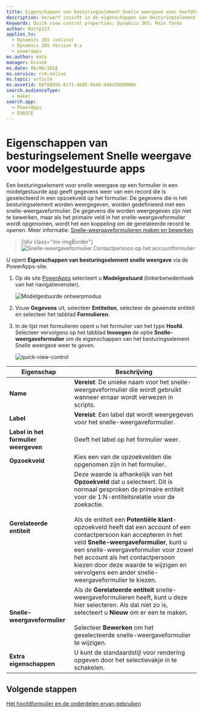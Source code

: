 ```yaml
---
title: Eigenschappen van besturingselement Snelle weergave voor hoofdformulieren voor modelgestuurde apps in PowerApps | MicrosoftDocs
description: Verwerf inzicht in de eigenschappen van besturingselement Snelle weergave voor hoofdformulieren
Keywords: Quick view control properties; Dynamics 365; Main forms
author: Mattp123
applies_to:
  - Dynamics 365 (online)
  - Dynamics 365 Version 9.x
  - powerapps
ms.author: matp
manager: kvivek
ms.date: 06/06/2018
ms.service: crm-online
ms.topic: article
ms.assetid: 68f68d5b-6c71-4b95-bb46-d48c59d9008e
search.audienceType:
  - maker
search.app:
  - PowerApps
  - D365CE
---
```

# <a name="model-driven-app-quick-view-control-properties"></a>Eigenschappen van besturingselement Snelle weergave voor modelgestuurde apps

Een besturingselement voor snelle weergave op een formulier in een modelgestuurde app geeft gegevens weer van een record die is geselecteerd in een opzoekveld op het formulier. De gegevens die in het besturingselement worden weergegeven, worden gedefinieerd met een snelle-weergaveformulier. De gegevens die worden weergegeven zijn niet te bewerken, maar als het primaire veld in het snelle-weergaveformulier wordt opgenomen, wordt het een koppeling om de gerelateerde record te openen. Meer informatie: [Snelle-weergaveformulieren maken en bewerken](create-edit-quick-view-forms.md)  

> [!div class="mx-imgBorder"] 
> ![Snelle-weergaveformulier Contactpersoon op het accountformulier](media/quick-view-form-contact.png "Snelle-weergaveformulier Contactpersoon op het accountformulier")  

U opent **Eigenschappen van besturingselement snelle weergave** via de PowerApps-site. 
1.  Op de site [PowerApps](https://web.powerapps.com/?utm_source=padocs&utm_medium=linkinadoc&utm_campaign=referralsfromdoc) selecteert u **Modelgestuurd** (linkerbenedenhoek van het navigatievenster).  

     ![Modelgestuurde ontwerpmodus](media/model-driven-switch.png)

2.  Vouw **Gegevens** uit, selecteer **Entiteiten**, selecteer de gewenste entiteit en selecteer het tabblad **Formulieren**. 

3. In de lijst met formulieren opent u het formulier van het type **Hoofd**. Selecteer vervolgens op het tabblad **Invoegen** de optie **Snelle-weergaveformulier** om de eigenschappen van het besturingselement Snelle weergave weer te geven.

    ![quick-view-control](media/quick-view-control.png)
  
|Eigenschap|Beschrijving|  
|--------------|-----------------|  
|**Name**|**Vereist**: De unieke naam voor het snelle-weergaveformulier die wordt gebruikt wanneer ernaar wordt verwezen in scripts.|  
|**Label**|**Vereist**: Een label dat wordt weergegeven voor het snelle-weergaveformulier.|  
|**Label in het formulier weergeven**|Geeft het label op het formulier weer.|  
|**Opzoekveld**|Kies een van de opzoekvelden die opgenomen zijn in het formulier.|  
|**Gerelateerde entiteit**|Deze waarde is afhankelijk van het **Opzoekveld** dat u selecteert. Dit is normaal gesproken de primaire entiteit voor de 1:N-entiteitsrelatie voor de zoekactie.<br /><br /> Als de entiteit een **Potentiële klant**-opzoekveld heeft dat een account of een contactpersoon kan accepteren in het veld **Snelle-weergaveformulier**, kunt u een snelle-weergaveformulier voor zowel het account als het contactpersoon kiezen door deze waarde te wijzigen en vervolgens een ander snelle-weergaveformulier te kiezen.|  
|**Snelle-weergaveformulier**|Als de **Gerelateerde entiteit** snelle-weergaveformulieren heeft, kunt u deze hier selecteren. Als dat niet zo is, selecteert u **Nieuw** om er een te maken.<br /><br /> Selecteer **Bewerken** om het geselecteerde snelle-weergaveformulier te wijzigen.|  
|**Extra eigenschappen**|U kunt de standaardstijl voor rendering opgeven door het selectievakje in te schakelen.|

## <a name="next-steps"></a>Volgende stappen

[Het hoofdformulier en de onderdelen ervan gebruiken](use-main-form-and-components.md)
 
